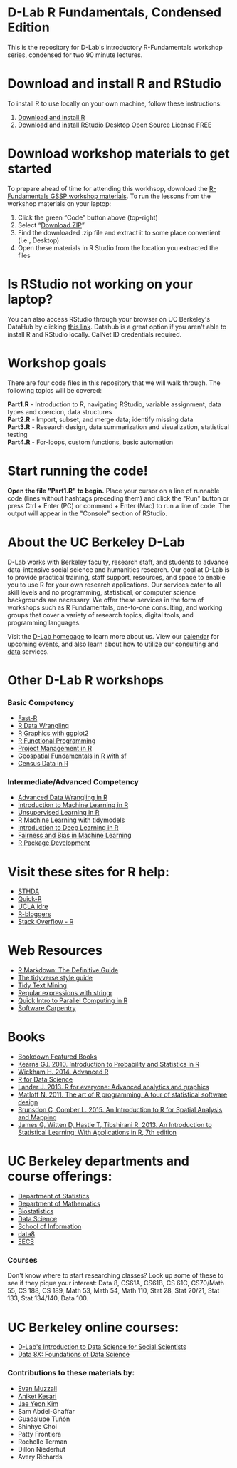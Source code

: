 # D-Lab R Fundamentals, Condensed Edition 
This is the repository for D-Lab's introductory R-Fundamentals workshop series, condensed for two 90 minute lectures. 

# Download and install R and RStudio

To install R to use locally on your own machine, follow these instructions:

1) [Download and install R](https://cloud.r-project.org/)  
2) [Download and install RStudio Desktop Open Source License FREE](https://www.rstudio.com/products/rstudio/download/)  

# Download workshop materials to get started

To prepare ahead of time for attending this workhsop, download the [R-Fundamentals GSSP workshop materials](https://github.com/Averysaurus/R-Fundamentals_GSSP).
To run the lessons from the workshop materials on your laptop:

1) Click the green “Code” button above (top-right) 
2) Select “[Download ZIP](https://github.com/Averysaurus/R-Fundamentals_GSSP.git)”  
3) Find the downloaded .zip file and extract it to some place convenient (i.e., Desktop)
4) Open these materials in R Studio from the location you extracted the files


# Is RStudio not working on your laptop? 

You can also access RStudio through your browser on UC Berkeley's DataHub by clicking [this link](https://datahub.berkeley.edu/hub/user-redirect/git-pull?repo=https%3A%2F%2Fgithub.com%2Fdlab-berkeley%2FR-Fundamentals&urlpath=rstudio%2F&branch=master). Datahub is a great option if you aren't able to install R and RStudio locally. CalNet ID credentials required. 

# Workshop goals
There are four code files in this repository that we will walk through. The following topics will be covered:

**Part1.R** - Introduction to R, navigating RStudio, variable assignment, data types and coercion, data structures  
**Part2.R** - Import, subset, and merge data; identify missing data  
**Part3.R** - Research design, data summarization and visualization, statistical testing  
**Part4.R** - For-loops, custom functions, basic automation

# Start running the code!
**Open the file "Part1.R" to begin.** Place your cursor on a line of runnable code (lines without hashtags preceding them) and click the "Run" button or press Ctrl + Enter (PC) or command + Enter (Mac) to run a line of code. The output will appear in the "Console" section of RStudio. 

# About the UC Berkeley D-Lab
D-Lab works with Berkeley faculty, research staff, and students to advance data-intensive social science and humanities research. Our goal at D-Lab is to provide practical training, staff support, resources, and space to enable you to use R for your own research applications. Our services cater to all skill levels and no programming, statistical, or computer science backgrounds are necessary. We offer these services in the form of workshops such as R Fundamentals, one-to-one consulting, and working groups that cover a variety of research topics, digital tools, and programming languages.  

Visit the [D-Lab homepage](http://dlab.berkeley.edu/) to learn more about us. View our [calendar](http://dlab.berkeley.edu/calendar-node-field-date) for upcoming events, and also learn about how to utilize our [consulting](http://dlab.berkeley.edu/consulting) and [data](http://dlab.berkeley.edu/data-resources) services. 

# Other D-Lab R workshops
 
### Basic Competency
* [Fast-R](https://github.com/dlab-berkeley/Fast-R)
* [R Data Wrangling](https://github.com/dlab-berkeley/R-wrang)
* [R Graphics with ggplot2](https://github.com/dlab-berkeley/R-graphics)
* [R Functional Programming](https://github.com/dlab-berkeley/R-functional-programming)
* [Project Management in R](https://github.com/dlab-berkeley/efficient-reproducible-project-management-in-R)
* [Geospatial Fundamentals in R with sf](https://github.com/dlab-berkeley/Geospatial-Fundamentals-in-R-with-sf)
* [Census Data in R](https://github.com/dlab-berkeley/Census-Data-in-R)

### Intermediate/Advanced Competency
* [Advanced Data Wrangling in R](https://github.com/dlab-berkeley/advanced-data-wrangling-in-R)
* [Introduction to Machine Learning in R](https://github.com/dlab-berkeley/Machine-Learning-in-R)
* [Unsupervised Learning in R](https://github.com/dlab-berkeley/Unsupervised-Learning-in-R)
* [R Machine Learning with tidymodels](https://github.com/dlab-berkeley/Machine-Learning-with-tidymodels)
* [Introduction to Deep Learning in R](https://github.com/dlab-berkeley/Deep-Learning-in-R)
* [Fairness and Bias in Machine Learning](https://github.com/dlab-berkeley/fairML)
* [R Package Development](https://github.com/dlab-berkeley/R-package-development)

# Visit these sites for R help:  
* [STHDA](http://www.sthda.com/english/)  
* [Quick-R](http://statmethods.net/)  
* [UCLA idre](https://stats.idre.ucla.edu/r/)  
* [R-bloggers](https://www.r-bloggers.com/)  
* [Stack Overflow - R](http://stackoverflow.com/questions/tagged/r)  

# Web Resources
* [R Markdown: The Definitive Guide](https://bookdown.org/yihui/rmarkdown/)  
* [The tidyverse style guide](http://style.tidyverse.org/)  
* [Tidy Text Mining](https://www.tidytextmining.com/tidytext.html)
* [Regular expressions with stringr](https://stringr.tidyverse.org/articles/regular-expressions.html)
* [Quick Intro to Parallel Computing in R](https://nceas.github.io/oss-lessons/parallel-computing-in-r/parallel-computing-in-r.html) 
* [Software Carpentry](https://swcarpentry.github.io/)  

# Books
* [Bookdown Featured Books](https://bookdown.org/)  
* [Kearns GJ. 2010. Introduction to Probability and Statistics in R](http://www.atmos.albany.edu/facstaff/timm/ATM315spring14/R/IPSUR.pdf)
* [Wickham H. 2014. Advanced R](http://adv-r.had.co.nz/)  
* [R for Data Science](http://r4ds.had.co.nz/)  
* [Lander J. 2013. R for everyone: Advanced analytics and graphics](http://www.jaredlander.com/r-for-everyone/)  
* [Matloff N. 2011. The art of R programming: A tour of statistical software design](https://www.nostarch.com/artofr.htm)  
* [Brunsdon C, Comber L. 2015. An Introduction to R for Spatial Analysis and Mapping](https://us.sagepub.com/en-us/nam/an-introduction-to-r-for-spatial-analysis-and-mapping/book241031)
* [James G, Witten D, Hastie T, Tibshirani R. 2013. An Introduction to Statistical Learning: With Applications in R, 7th edition](http://faculty.marshall.usc.edu/gareth-james/ISL/)

# UC Berkeley departments and course offerings:
* [Department of Statistics](http://statistics.berkeley.edu/)  
* [Department of Mathematics](https://math.berkeley.edu/)  
* [Biostatistics](http://sph.berkeley.edu/areas-study/biostatistics)  
* [Data Science](http://data.berkeley.edu/)  
* [School of Information](https://datascience.berkeley.edu/)  
* [data8](http://data8.org/sp17/)  
* [EECS](https://cs.berkeley.edu/)  

### Courses
Don't know where to start researching classes? Look up some of these to see if they pique your interest: Data 8, CS61A, CS61B, CS 61C, CS70/Math 55, CS 188, CS 189, Math 53, Math 54, Math 110, Stat 28, Stat 20/21, Stat 133, Stat 134/140, Data 100.  

# UC Berkeley online courses:  
* [D-Lab's Introduction to Data Science for Social Scientists](https://campus.sagepub.com/introduction-to-data-science-for-social-scientists#introduction-to-data-science-for-social-scientists/intro)
* [Data 8X: Foundations of Data Science](https://data.berkeley.edu/education/data-8x)  

### Contributions to these materials by:  
* [Evan Muzzall](https://dlab.berkeley.edu/people/evan-muzzall)  
* [Aniket Kesari](https://dlab.berkeley.edu/people/aniket-kesari)
* [Jae Yeon Kim](https://jaeyk.github.io/)
* Sam Abdel-Ghaffar  
* Guadalupe Tuñón  
* Shinhye Choi  
* Patty Frontiera  
* Rochelle Terman  
* Dillon Niederhut  
* Avery Richards
